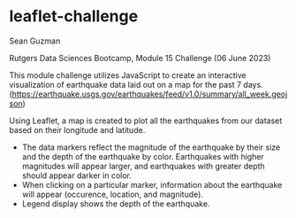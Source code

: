 # leaflet-challenge

Sean Guzman

Rutgers Data Sciences Bootcamp, Module 15 Challenge (06 June 2023)

This module challenge utilizes JavaScript to create an interactive visualization of earthquake data laid out on a map for the past 7 days. (https://earthquake.usgs.gov/earthquakes/feed/v1.0/summary/all_week.geojson) 

Using Leaflet, a map is created to plot all the earthquakes from our dataset based on their longitude and latitude.
* The data markers reflect the magnitude of the earthquake by their size and the depth of the earthquake by color. Earthquakes with higher magnitudes will appear larger, and earthquakes with greater depth should appear darker in color.
* When clicking on a particular marker, information about the earthquake will appear (occurence, location, and magnitude).
* Legend display shows the depth of the earthquake.


